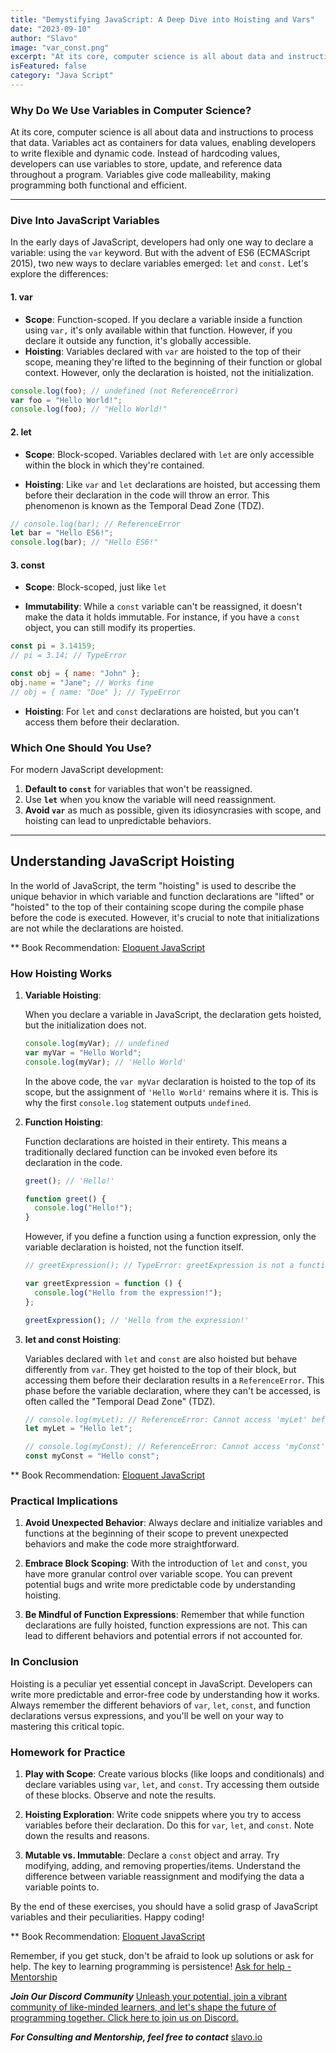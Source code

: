 ```yaml
---
title: "Demystifying JavaScript: A Deep Dive into Hoisting and Vars"
date: "2023-09-10"
author: "Slavo"
image: "var_const.png"
excerpt: "At its core, computer science is all about data and instructions to process that data. Variables..."
isFeatured: false
category: "Java Script"
---
```


### Why Do We Use Variables in Computer Science?

At its core, computer science is all about data and instructions to process that data. Variables act as containers for data values, enabling developers to write flexible and dynamic code. Instead of hardcoding values, developers can use variables to store, update, and reference data throughout a program. Variables give code malleability, making programming both functional and efficient.

---

### Dive Into JavaScript Variables

In the early days of JavaScript, developers had only one way to declare a variable: using the `var` keyword. But with the advent of ES6 (ECMAScript 2015), two new ways to declare variables emerged: `let` and `const.` Let's explore the differences:

#### 1. var

- **Scope**: Function-scoped. If you declare a variable inside a function using `var,` it's only available within that function. However, if you declare it outside any function, it's globally accessible.
- **Hoisting**: Variables declared with `var` are hoisted to the top of their scope, meaning they're lifted to the beginning of their function or global context. However, only the declaration is hoisted, not the initialization.

```javascript
console.log(foo); // undefined (not ReferenceError)
var foo = "Hello World!";
console.log(foo); // "Hello World!"
```

#### 2. let

- **Scope**: Block-scoped. Variables declared with `let` are only accessible within the block in which they're contained.

- **Hoisting**: Like `var` and `let` declarations are hoisted, but accessing them before their declaration in the code will throw an error. This phenomenon is known as the Temporal Dead Zone (TDZ).

```javascript
// console.log(bar); // ReferenceError
let bar = "Hello ES6!";
console.log(bar); // "Hello ES6!"
```

#### 3. const

- **Scope**: Block-scoped, just like `let`

- **Immutability**: While a `const` variable can't be reassigned, it doesn't make the data it holds immutable. For instance, if you have a `const` object, you can still modify its properties.

```javascript
const pi = 3.14159;
// pi = 3.14; // TypeError

const obj = { name: "John" };
obj.name = "Jane"; // Works fine
// obj = { name: "Doe" }; // TypeError
```

- **Hoisting**:
  For `let` and `const` declarations are hoisted, but you can't access them before their declaration.

### Which One Should You Use?

For modern JavaScript development:

1. **Default to `const`** for variables that won't be reassigned.
2. Use **`let`** when you know the variable will need reassignment.
3. **Avoid `var`** as much as possible, given its idiosyncrasies with scope, and hoisting can lead to unpredictable behaviors.

---

## Understanding JavaScript Hoisting

In the world of JavaScript, the term "hoisting" is used to describe the unique behavior in which variable and function declarations are "lifted" or "hoisted" to the top of their containing scope during the compile phase before the code is executed. However, it's crucial to note that initializations are not while the declarations are hoisted.

\*\* Book Recommendation: [Eloquent JavaScript](https://amzn.to/44UeeZ6)

### How Hoisting Works

1. **Variable Hoisting**:

   When you declare a variable in JavaScript, the declaration gets hoisted, but the initialization does not.

   ```javascript
   console.log(myVar); // undefined
   var myVar = "Hello World";
   console.log(myVar); // 'Hello World'
   ```

   In the above code, the `var myVar` declaration is hoisted to the top of its scope, but the assignment of `'Hello World'` remains where it is. This is why the first `console.log` statement outputs `undefined`.

2. **Function Hoisting**:

   Function declarations are hoisted in their entirety. This means a traditionally declared function can be invoked even before its declaration in the code.

   ```javascript
   greet(); // 'Hello!'

   function greet() {
     console.log("Hello!");
   }
   ```

   However, if you define a function using a function expression, only the variable declaration is hoisted, not the function itself.

   ```javascript
   // greetExpression(); // TypeError: greetExpression is not a function

   var greetExpression = function () {
     console.log("Hello from the expression!");
   };

   greetExpression(); // 'Hello from the expression!'
   ```

3. **let and const Hoisting**:

   Variables declared with `let` and `const` are also hoisted but behave differently from `var`. They get hoisted to the top of their block, but accessing them before their declaration results in a `ReferenceError`. This phase before the variable declaration, where they can't be accessed, is often called the "Temporal Dead Zone" (TDZ).

   ```javascript
   // console.log(myLet); // ReferenceError: Cannot access 'myLet' before initialization
   let myLet = "Hello let";

   // console.log(myConst); // ReferenceError: Cannot access 'myConst' before initialization
   const myConst = "Hello const";
   ```

\*\* Book Recommendation: [Eloquent JavaScript](https://amzn.to/44UeeZ6)

### Practical Implications

1. **Avoid Unexpected Behavior**: Always declare and initialize variables and functions at the beginning of their scope to prevent unexpected behaviors and make the code more straightforward.

2. **Embrace Block Scoping**: With the introduction of `let` and `const`, you have more granular control over variable scope. You can prevent potential bugs and write more predictable code by understanding hoisting.

3. **Be Mindful of Function Expressions**: Remember that while function declarations are fully hoisted, function expressions are not. This can lead to different behaviors and potential errors if not accounted for.

### In Conclusion

Hoisting is a peculiar yet essential concept in JavaScript. Developers can write more predictable and error-free code by understanding how it works. Always remember the different behaviors of `var`, `let`, `const`, and function declarations versus expressions, and you'll be well on your way to mastering this critical topic.

### Homework for Practice

1. **Play with Scope**: Create various blocks (like loops and conditionals) and declare variables using `var`, `let`, and `const`. Try accessing them outside of these blocks. Observe and note the results.

2. **Hoisting Exploration**: Write code snippets where you try to access variables before their declaration. Do this for `var`, `let`, and `const`. Note down the results and reasons.

3. **Mutable vs. Immutable**: Declare a `const` object and array. Try modifying, adding, and removing properties/items. Understand the difference between variable reassignment and modifying the data a variable points to.

By the end of these exercises, you should have a solid grasp of JavaScript variables and their peculiarities. Happy coding!

\*\* Book Recommendation: [Eloquent JavaScript](https://amzn.to/44UeeZ6)

Remember, if you get stuck, don't be afraid to look up solutions or ask for help. The key to learning programming is persistence! [Ask for help - Mentorship](/contact)

**_Join Our Discord Community_** [Unleash your potential, join a vibrant community of like-minded learners, and let's shape the future of programming together. Click here to join us on Discord.](https://discord.gg/A75tvDvZ)

**_For Consulting and Mentorship, feel free to contact_** [slavo.io](/contact)
